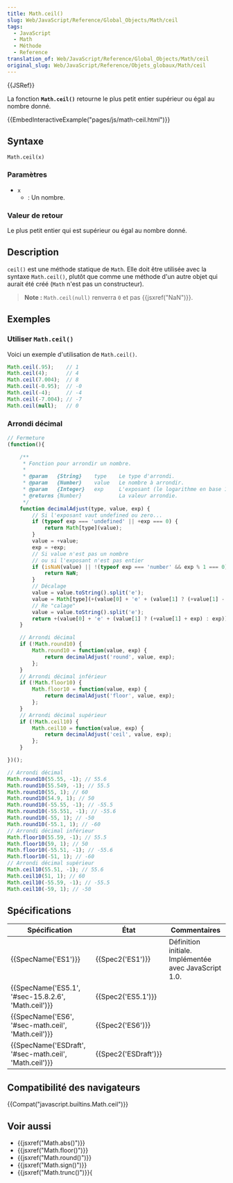 ```yaml
---
title: Math.ceil()
slug: Web/JavaScript/Reference/Global_Objects/Math/ceil
tags:
  - JavaScript
  - Math
  - Méthode
  - Reference
translation_of: Web/JavaScript/Reference/Global_Objects/Math/ceil
original_slug: Web/JavaScript/Reference/Objets_globaux/Math/ceil
---
```

{{JSRef}}

La fonction **`Math.ceil()`** retourne le plus petit entier supérieur ou égal au nombre donné.

{{EmbedInteractiveExample("pages/js/math-ceil.html")}}

## Syntaxe

    Math.ceil(x)

### Paramètres

- `x`
  - : Un nombre.

### Valeur de retour

Le plus petit entier qui est supérieur ou égal au nombre donné.

## Description

`ceil()` est une méthode statique de `Math`. Elle doit être utilisée avec la syntaxe `Math.ceil()`, plutôt que comme une méthode d'un autre objet qui aurait été créé (`Math` n'est pas un constructeur).

> **Note :** `Math.ceil(null)` renverra `0` et pas {{jsxref("NaN")}}.

## Exemples

### Utiliser `Math.ceil()`

Voici un exemple d'utilisation de `Math.ceil()`.

```js
Math.ceil(.95);    // 1
Math.ceil(4);      // 4
Math.ceil(7.004);  // 8
Math.ceil(-0.95);  // -0
Math.ceil(-4);     // -4
Math.ceil(-7.004); // -7
Math.ceil(null);   // 0
```

### Arrondi décimal

```js
// Fermeture
(function(){

	/**
	 * Fonction pour arrondir un nombre.
	 *
	 * @param	{String}	type	Le type d'arrondi.
	 * @param	{Number}	value	Le nombre à arrondir.
	 * @param	{Integer}	exp		L'exposant (le logarithme en base 10 de la base pour l'arrondi).
	 * @returns	{Number}			La valeur arrondie.
	 */
	function decimalAdjust(type, value, exp) {
		// Si l'exposant vaut undefined ou zero...
		if (typeof exp === 'undefined' || +exp === 0) {
			return Math[type](value);
		}
		value = +value;
		exp = +exp;
		// Si value n'est pas un nombre
        // ou si l'exposant n'est pas entier
		if (isNaN(value) || !(typeof exp === 'number' && exp % 1 === 0)) {
			return NaN;
		}
		// Décalage
		value = value.toString().split('e');
		value = Math[type](+(value[0] + 'e' + (value[1] ? (+value[1] - exp) : -exp)));
		// Re "calage"
		value = value.toString().split('e');
		return +(value[0] + 'e' + (value[1] ? (+value[1] + exp) : exp));
	}

	// Arrondi décimal
	if (!Math.round10) {
		Math.round10 = function(value, exp) {
			return decimalAdjust('round', value, exp);
		};
	}
	// Arrondi décimal inférieur
	if (!Math.floor10) {
		Math.floor10 = function(value, exp) {
			return decimalAdjust('floor', value, exp);
		};
	}
	// Arrondi décimal supérieur
	if (!Math.ceil10) {
		Math.ceil10 = function(value, exp) {
			return decimalAdjust('ceil', value, exp);
		};
	}

})();

// Arrondi décimal
Math.round10(55.55, -1); // 55.6
Math.round10(55.549, -1); // 55.5
Math.round10(55, 1); // 60
Math.round10(54.9, 1); // 50
Math.round10(-55.55, -1); // -55.5
Math.round10(-55.551, -1); // -55.6
Math.round10(-55, 1); // -50
Math.round10(-55.1, 1); // -60
// Arrondi décimal inférieur
Math.floor10(55.59, -1); // 55.5
Math.floor10(59, 1); // 50
Math.floor10(-55.51, -1); // -55.6
Math.floor10(-51, 1); // -60
// Arrondi décimal supérieur
Math.ceil10(55.51, -1); // 55.6
Math.ceil10(51, 1); // 60
Math.ceil10(-55.59, -1); // -55.5
Math.ceil10(-59, 1); // -50
```

## Spécifications

| Spécification                                                            | État                         | Commentaires                                          |
| ------------------------------------------------------------------------ | ---------------------------- | ----------------------------------------------------- |
| {{SpecName('ES1')}}                                                 | {{Spec2('ES1')}}         | Définition initiale. Implémentée avec JavaScript 1.0. |
| {{SpecName('ES5.1', '#sec-15.8.2.6', 'Math.ceil')}}     | {{Spec2('ES5.1')}}     |                                                       |
| {{SpecName('ES6', '#sec-math.ceil', 'Math.ceil')}}     | {{Spec2('ES6')}}         |                                                       |
| {{SpecName('ESDraft', '#sec-math.ceil', 'Math.ceil')}} | {{Spec2('ESDraft')}} |                                                       |

## Compatibilité des navigateurs

{{Compat("javascript.builtins.Math.ceil")}}

## Voir aussi

- {{jsxref("Math.abs()")}}
- {{jsxref("Math.floor()")}}
- {{jsxref("Math.round()")}}
- {{jsxref("Math.sign()")}}
- {{jsxref("Math.trunc()")}}{

